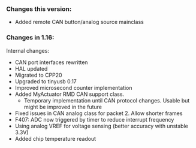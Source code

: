 ### Changes this version:
- Added remote CAN button/analog source mainclass

### Changes in 1.16:

Internal changes:
- CAN port interfaces rewritten
- HAL updated
- Migrated to CPP20
- Upgraded to tinyusb 0.17
- Improved microsecond counter implementation
- Added MyActuator RMD CAN support class.
  - Temporary implementation until CAN protocol changes. Usable but might be improved in the future
- Fixed issues in CAN analog class for packet 2. Allow shorter frames
- F407: ADC now triggered by timer to reduce interrupt frequency
- Using analog VREF for voltage sensing (better accuracy with unstable 3.3V)
- Added chip temperature readout
